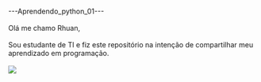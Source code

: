<div Style="display: inline_block"><br/>
---Aprendendo_python_01---
<div Style="display: inline_block"><br/>
 Olá me chamo Rhuan,
<div Style="display: inline_block"><br/>
Sou estudante de TI e fiz este repositório na intenção de compartilhar meu aprendizado em programação.


 <div Style="display: inline_block"><br/>
  <img align="center alt="html5" src="http://ForTheBadge.com/images/badges/made-with-python.svg"/>
